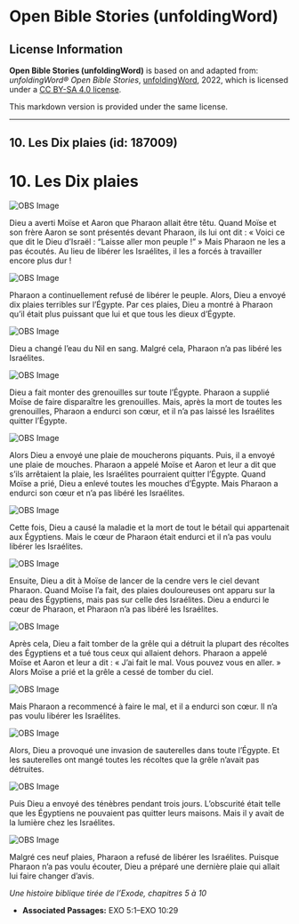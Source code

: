 # Open Bible Stories (unfoldingWord)

## License Information

**Open Bible Stories (unfoldingWord)** is based on and adapted from: _unfoldingWord® Open Bible Stories_, [unfoldingWord](https://unfoldingword.org/utw), 2022, which is licensed under a [CC BY-SA 4.0 license](https://creativecommons.org/licenses/by-sa/4.0/legalcode.en).

This markdown version is provided under the same license.



--------------------------------

## 10. Les Dix plaies (id: 187009)

10\. Les Dix plaies
===================

![OBS Image](https://cdn.aquifer.bible/aquifer-content/resources/UWOBS/jpg/360px/obs-en-10-01.jpg)

Dieu a averti Moïse et Aaron que Pharaon allait être têtu. Quand Moïse et son frère Aaron se sont présentés devant Pharaon, ils lui ont dit : « Voici ce que dit le Dieu d’Israël : “Laisse aller mon peuple !” » Mais Pharaon ne les a pas écoutés. Au lieu de libérer les Israélites, il les a forcés à travailler encore plus dur !

![OBS Image](https://cdn.aquifer.bible/aquifer-content/resources/UWOBS/jpg/360px/obs-en-10-02.jpg)

Pharaon a continuellement refusé de libérer le peuple. Alors, Dieu a envoyé dix plaies terribles sur l’Égypte. Par ces plaies, Dieu a montré à Pharaon qu’il était plus puissant que lui et que tous les dieux d’Égypte.

![OBS Image](https://cdn.aquifer.bible/aquifer-content/resources/UWOBS/jpg/360px/obs-en-10-03.jpg)

Dieu a changé l’eau du Nil en sang. Malgré cela, Pharaon n’a pas libéré les Israélites.

![OBS Image](https://cdn.aquifer.bible/aquifer-content/resources/UWOBS/jpg/360px/obs-en-10-04.jpg)

Dieu a fait monter des grenouilles sur toute l’Égypte. Pharaon a supplié Moïse de faire disparaître les grenouilles. Mais, après la mort de toutes les grenouilles, Pharaon a endurci son cœur, et il n’a pas laissé les Israélites quitter l’Égypte.

![OBS Image](https://cdn.aquifer.bible/aquifer-content/resources/UWOBS/jpg/360px/obs-en-10-05.jpg)

Alors Dieu a envoyé une plaie de moucherons piquants. Puis, il a envoyé une plaie de mouches. Pharaon a appelé Moïse et Aaron et leur a dit que s’ils arrêtaient la plaie, les Israélites pourraient quitter l’Égypte. Quand Moïse a prié, Dieu a enlevé toutes les mouches d’Égypte. Mais Pharaon a endurci son cœur et n’a pas libéré les Israélites.

![OBS Image](https://cdn.aquifer.bible/aquifer-content/resources/UWOBS/jpg/360px/obs-en-10-06.jpg)

Cette fois, Dieu a causé la maladie et la mort de tout le bétail qui appartenait aux Égyptiens. Mais le cœur de Pharaon était endurci et il n’a pas voulu libérer les Israélites.

![OBS Image](https://cdn.aquifer.bible/aquifer-content/resources/UWOBS/jpg/360px/obs-en-10-07.jpg)

Ensuite, Dieu a dit à Moïse de lancer de la cendre vers le ciel devant Pharaon. Quand Moïse l’a fait, des plaies douloureuses ont apparu sur la peau des Égyptiens, mais pas sur celle des Israélites. Dieu a endurci le cœur de Pharaon, et Pharaon n’a pas libéré les Israélites.

![OBS Image](https://cdn.aquifer.bible/aquifer-content/resources/UWOBS/jpg/360px/obs-en-10-08.jpg)

Après cela, Dieu a fait tomber de la grêle qui a détruit la plupart des récoltes des Égyptiens et a tué tous ceux qui allaient dehors. Pharaon a appelé Moïse et Aaron et leur a dit : « J’ai fait le mal. Vous pouvez vous en aller. » Alors Moïse a prié et la grêle a cessé de tomber du ciel.

![OBS Image](https://cdn.aquifer.bible/aquifer-content/resources/UWOBS/jpg/360px/obs-en-10-09.jpg)

Mais Pharaon a recommencé à faire le mal, et il a endurci son cœur. Il n’a pas voulu libérer les Israélites.

![OBS Image](https://cdn.aquifer.bible/aquifer-content/resources/UWOBS/jpg/360px/obs-en-10-10.jpg)

Alors, Dieu a provoqué une invasion de sauterelles dans toute l’Égypte. Et les sauterelles ont mangé toutes les récoltes que la grêle n’avait pas détruites.

![OBS Image](https://cdn.aquifer.bible/aquifer-content/resources/UWOBS/jpg/360px/obs-en-10-11.jpg)

Puis Dieu a envoyé des ténèbres pendant trois jours. L’obscurité était telle que les Égyptiens ne pouvaient pas quitter leurs maisons. Mais il y avait de la lumière chez les Israélites.

![OBS Image](https://cdn.aquifer.bible/aquifer-content/resources/UWOBS/jpg/360px/obs-en-10-12.jpg)

Malgré ces neuf plaies, Pharaon a refusé de libérer les Israélites. Puisque Pharaon n’a pas voulu écouter, Dieu a préparé une dernière plaie qui allait lui faire changer d’avis.

*Une histoire biblique tirée de l’Exode, chapitres 5 à 10*

* **Associated Passages:** EXO 5:1–EXO 10:29

